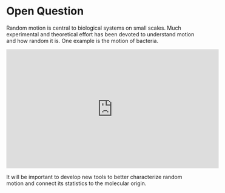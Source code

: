 # Open Question

Random motion is central to biological systems on small scales. Much experimental and theoretical effort has been devoted to understand motion and how random it is. One example is the motion of bacteria.  

<iframe width="560" height="315" src="https://www.youtube.com/embed/pjoojqw877A" frameborder="0" allow="accelerometer; autoplay; encrypted-media; gyroscope; picture-in-picture" allowfullscreen></iframe>

It will be important to develop new tools to better characterize random motion and connect its statistics to the molecular origin. 